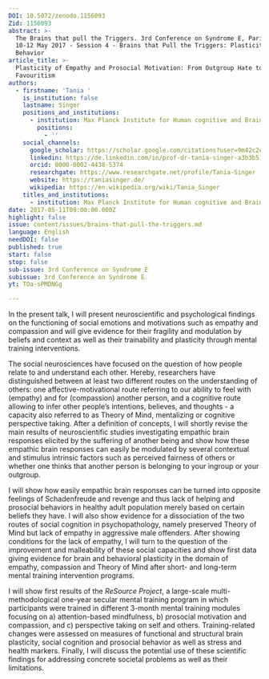 ```yaml
---
DOI: 10.5072/zenodo.1156093
Zid: 1156093
abstract: >-
  The Brains that pull the Triggers. 3rd Conference on Syndrome E, Paris IAS,
  10-12 May 2017 - Session 4 - Brains that Pull the Triggers: Plasticity of
  Behavior
article_title: >-
  Plasticity of Empathy and Prosocial Motivation: From Outgroup Hate to Ingroup
  Favouritism
authors:
  - firstname: 'Tania '
    is_institution: false
    lastname: Singer
    positions_and_institutions:
      - institution: Max Planck Institute for Human cognitive and Brain Sciences
        positions:
          - ''
    social_channels:
      google_scholar: https://scholar.google.com/citations?user=9m42c2cAAAAJ&hl=en
      linkedin: https://de.linkedin.com/in/prof-dr-tania-singer-a3b3b5190
      orcid: 0000-0002-4438-5374
      researchgate: https://www.researchgate.net/profile/Tania-Singer
      website: https://taniasinger.de/
      wikipedia: https://en.wikipedia.org/wiki/Tania_Singer
    titles_and_institutions:
      - institution: Max Planck Institute for Human cognitive and Brain Sciences, Germany
date: 2017-05-11T09:00:00.000Z
highlight: false
issue: content/issues/brains-that-pull-the-triggers.md
language: English
needDOI: false
published: true
start: false
stop: false
sub-issue: 3rd Conference on Syndrome E
subissue: 3rd Conference on Syndrome E
yt: TOa-sPMDNGg

---
```


In the present talk, I will present neuroscientific and psychological findings on the functioning of social emotions and motivations such as empathy and compassion and will give evidence for their fragility and modulation by beliefs and context as well as their trainability and plasticity through mental training interventions.

The social neurosciences have focused on the question of how people relate to and understand each other. Hereby, researchers have distinguished between at least two different routes on the understanding of others: one affective-motivational route referring to our ability to feel with (empathy) and for (compassion) another person, and a cognitive route allowing to infer other people’s intentions, believes, and thoughts - a capacity also referred to as Theory of Mind, mentalizing or cognitive perspective taking. After a definition of concepts, I will shortly revise the main results of neuroscientific studies investigating empathic brain responses elicited by the suffering of another being and show how these empathic brain responses can easily be modulated by several contextual and stimulus intrinsic factors such as perceived fairness of others or whether one thinks that another person is belonging to your ingroup or your outgroup.

I will show how easily empathic brain responses can be turned into opposite feelings of Schadenfreude and revenge and thus lack of helping and prosocial behaviors in healthy adult population merely based on certain beliefs they have. I will also show evidence for a dissociation of the two routes of social cognition in psychopathology, namely preserved Theory of Mind but lack of empathy in aggressive male offenders. After showing conditions for the lack of empathy, I will turn to the question of the improvement and malleability of these social capacities and show first data giving evidence for brain and behavioral plasticity in the domain of empathy, compassion and Theory of Mind after short- and long-term mental training intervention programs.

I will show first results of the _ReSource Project_, a large-scale multi-methodological one-year secular mental training program in which participants were trained in different 3-month mental training modules focusing on a) attention-based mindfulness, b) prosocial motivation and compassion, and c) perspective taking on self and others. Training-related changes were assessed on measures of functional and structural brain plasticity, social cognition and prosocial behavior as well as stress and health markers. Finally, I will discuss the potential use of these scientific findings for addressing concrete societal problems as well as their limitations.

<Youtube yt="TOa-sPMDNGg" caption="Plasticity of Empathy and Prosocial Motivation: From Outgroup Hate to Ingroup Favouritism" start="false" stop="false"></Youtube>